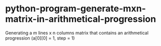 # python-program-generate-mxn-matrix-in-arithmetical-progression
Generating a m lines x n columns matrix that contains an arithmetical progression (a[0][0] = 1, step = 1)
